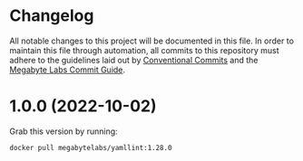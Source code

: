 # Changelog

All notable changes to this project will be documented in this file. In order to maintain this file through automation, all commits to this repository must adhere to the guidelines laid out by [Conventional Commits](https://conventionalcommits.org) and the [Megabyte Labs Commit Guide](https://megabyte.space/docs/contributing/commits).

# 1.0.0 (2022-10-02)





Grab this version by running:


```shell
docker pull megabytelabs/yamllint:1.28.0
```
